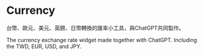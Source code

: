 # Currency

台幣、歐元、美元、英鎊、日幣轉換的匯率小工具，與ChatGPT共同製作。

The currency exchange rate widget made together with ChatGPT. Including the TWD, EUR, USD, and JPY.
